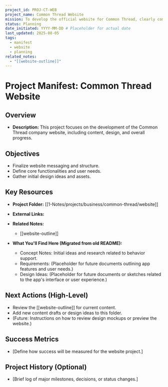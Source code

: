 ```yaml
---
project_id: PROJ-CT-WEB
project_name: Common Thread Website
mission: To develop the official website for Common Thread, clearly communicating its identity, methodology, and vision.
status: Planning
date_initiated: YYYY-MM-DD # Placeholder for actual date
last_updated: 2025-08-05
tags:
  - manifest
  - website
  - planning
related_notes:
  - "[[website-outline]]"
---
```

# Project Manifest: Common Thread Website

## Overview
*   **Description:** This project focuses on the development of the Common Thread company website, including content, design, and overall progress.

## Objectives
*   Finalize website messaging and structure.
*   Define core functionalities and user needs.
*   Gather initial design ideas and assets.

## Key Resources
*   **Project Folder:** [[1-Notes/projects/business/common-thread/website]]
*   **External Links:**
*   **Related Notes:**
    *   [[website-outline]]
    
*   **What You'll Find Here (Migrated from old README):**
    *   Concept Notes: Initial ideas and research related to behavior support.
    *   Requirements: (Placeholder for future documents outlining app features and user needs.)
    *   Design Ideas: (Placeholder for future documents or sketches related to the app's interface or user experience.)

## Next Actions (High-Level)
*   Review the [[website-outline]] for current content.
*   Add new content drafts or design ideas to this folder.
*   (Future: Instructions on how to review design mockups or preview the website.)

## Success Metrics
*   [Define how success will be measured for the website project.]

## Project History (Optional)
*   [Brief log of major milestones, decisions, or status changes.]